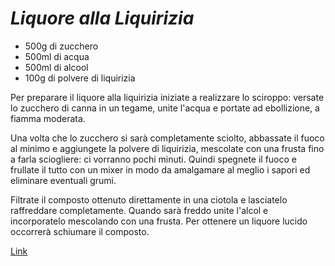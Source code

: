 # ***Liquore alla Liquirizia***

* 500g di zucchero
* 500ml di acqua
* 500ml di alcool
* 100g di polvere di liquirizia

Per preparare il liquore alla liquirizia iniziate a realizzare lo sciroppo: versate lo zucchero di canna in un tegame, unite l'acqua e portate ad ebollizione, a fiamma moderata. 								

Una volta che lo zucchero si sarà completamente sciolto, abbassate il fuoco al minimo e aggiungete la polvere di liquirizia, mescolate con una frusta fino a farla sciogliere: ci vorranno pochi minuti. Quindi spegnete il fuoco e frullate il tutto con un mixer in modo da amalgamare al meglio i sapori ed eliminare eventuali grumi. 								

Filtrate il composto ottenuto direttamente in una ciotola e lasciatelo raffreddare completamente. Quando sarà freddo unite l'alcol e incorporatelo mescolando con una frusta. Per ottenere un liquore lucido occorrerà schiumare il composto.

[Link](https://ricette.giallozafferano.it/Liquore-alla-liquirizia.html)


